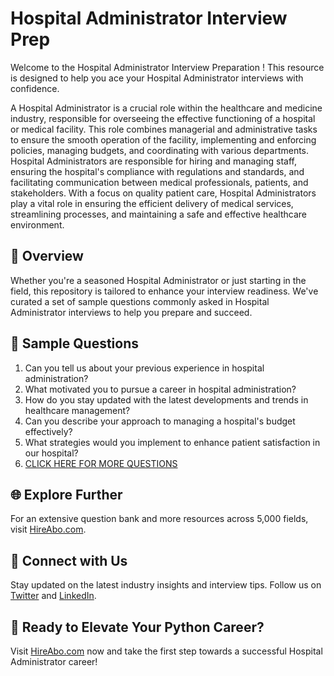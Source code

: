 # Hospital Administrator Interview Prep

Welcome to the Hospital Administrator Interview Preparation ! This resource is designed to help you ace your Hospital Administrator interviews with confidence.

A Hospital Administrator is a crucial role within the healthcare and medicine industry, responsible for overseeing the effective functioning of a hospital or medical facility. This role combines managerial and administrative tasks to ensure the smooth operation of the facility, implementing and enforcing policies, managing budgets, and coordinating with various departments. Hospital Administrators are responsible for hiring and managing staff, ensuring the hospital's compliance with regulations and standards, and facilitating communication between medical professionals, patients, and stakeholders. With a focus on quality patient care, Hospital Administrators play a vital role in ensuring the efficient delivery of medical services, streamlining processes, and maintaining a safe and effective healthcare environment.

## 🚀 Overview

Whether you're a seasoned Hospital Administrator or just starting in the field, this repository is tailored to enhance your interview readiness. We've curated a set of sample questions commonly asked in Hospital Administrator interviews to help you prepare and succeed.

## 📝 Sample Questions

1. Can you tell us about your previous experience in hospital administration?
2. What motivated you to pursue a career in hospital administration?
3. How do you stay updated with the latest developments and trends in healthcare management?
4. Can you describe your approach to managing a hospital's budget effectively?
5. What strategies would you implement to enhance patient satisfaction in our hospital?
6. [CLICK HERE FOR MORE QUESTIONS](https://hireabo.com/job/2_1_45/Hospital%20Administrator)

## 🌐 Explore Further

For an extensive question bank and more resources across 5,000 fields, visit [HireAbo.com](https://www.hireabo.com).

## 📱 Connect with Us

Stay updated on the latest industry insights and interview tips. Follow us on [Twitter](https://twitter.com/hireabo) and [LinkedIn](https://www.linkedin.com/in/hire-abo-3609972a8/).

## 🚀 Ready to Elevate Your Python Career?

Visit [HireAbo.com](https://www.hireabo.com) now and take the first step towards a successful Hospital Administrator career!